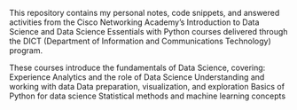 This repository contains my personal notes, code snippets, and answered activities from the Cisco Networking Academy’s Introduction to Data Science and Data Science Essentials with Python courses delivered through the DICT (Department of Information and Communications Technology) program.



These courses introduce the fundamentals of Data Science, covering:
    Experience Analytics and the role of Data Science
    Understanding and working with data
    Data preparation, visualization, and exploration
    Basics of Python for data science
    Statistical methods and machine learning concepts

